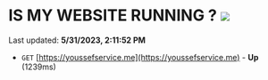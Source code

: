 # IS MY WEBSITE RUNNING ? [![](https://img.shields.io/static/v1?label=Sponsor&message=%E2%9D%A4&logo=GitHub&color=%23fe8e86)](https://github.com/sponsors/<username>)

Last updated: **5/31/2023, 2:11:52 PM**

- `GET` [https://youssefservice.me](https://youssefservice.me) - **Up** (1239ms)
